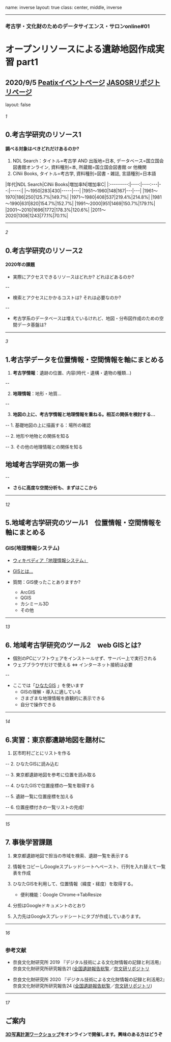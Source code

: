 name: inverse
layout: true
class: center, middle, inverse

---
### 考古学・文化財のためのデータサイエンス・サロンonline#01 
# オープンリソースによる遺跡地図作成実習 part1
2020/9/5
[Peatixイベントページ](https://peatix.com/event/1608341/view)
[JASOSRリポジトリページ](https://kotdijian.github.io/JASOSR/)
---
layout: false
###### 1
## 0.考古学研究のリソース1

#### 調べる対象はべきどれだけあるのか?
1. NDL Search：タイトル=考古学 AND 出版地=日本, データベース=国立国会図書館オンライン, 資料種別=本, 所蔵館=国立国会図書館 or 他機関  
2. CiNii Books, タイトル=考古学, 資料種別=図書・雑誌, 言語種別=日本語  

|年代|NDL Search|CiNii Books|増加率N|増加率C|
|:---------:|----:|----:---|--:|-----:|
|～1950|283|430|-----|---|
|1951～1960|148|167|---|---|
|1961～1970|186|250|125.7%|149.7%|
|1971～1980|408|537|219.4%|214.8%|
|1981～1990|631|820|154.7%|152.7%|
|1991～2000|951|1469|150.7%|179.1%|
|2001～2010|1696|1772|178.3%|120.6%|
|2011～2020|1308|1243|77.1%|70.1%|

---
###### 2
## 0.考古学研究のリソース2

#### 2020年の課題

* 実際にアクセスできるリソースはどれか? どれほどあるのか?  

--

* 検索とアクセスにかかるコストは? それは必要なのか?　　

--

* 考古学系のデータベースは増えているけれど、地図・分布図作成のための空間データ基盤は?

---
###### 3
## 1.考古学データを位置情報・空間情報を軸にまとめる
1. **考古学情報**：遺跡の位置、内容(時代・遺構・遺物の種類...)  

--

2. **地理情報**：地形・地質...  

--

3. **地図の上に、考古学情報と地理情報を重ねる。相互の関係を検討する...**  


--
    1. 基礎地図の上に描画する：場所の確認  
    
--
    2. 地形や地物との関係を知る  
    
--
    3. その他の地理情報との関係を知る  
    

## 地域考古学研究の第一歩  
--
* **さらに高度な空間分析も、まずはここから**

---
###### 12
## 5.地域考古学研究のツール1　位置情報・空間情報を軸にまとめる
### GIS(地理情報システム)
* [ウィキペディア「地理情報システム」](https://ja.wikipedia.org/wiki/%E5%9C%B0%E7%90%86%E6%83%85%E5%A0%B1%E3%82%B7%E3%82%B9%E3%83%86%E3%83%A0)  

* [GISとは…](https://www.gsi.go.jp/GIS/whatisgis.html)  

* 質問：GIS使ったことありますか?  
    * ArcGIS  
    * QGIS  
    * カシミール3D  
    * その他  

---
###### 13
## 6. 地域考古学研究のツール2　web GISとは?
* 個別のPCにソフトウェアをインストールせず、サーバー上で実行される  
* ウェブブラウザだけで使える ⇔ インターネット接続は必要  

--

* ここでは「[ひなたGIS](https://hgis.pref.miyazaki.lg.jp/hinata/) 」を使います
    * GISの理解・導入に適している  
    * さまざまな地理情報を直観的に表示できる  
    * 自分で操作できる  

---
###### 14
## 6.実習：東京都遺跡地図を題材に
1. 区市町村ごとにリストを作る  


--
2. ひなたGISに読み込む  


--
3. 東京都遺跡地図を参考に位置を読み取る  


--
4. ひなたGISで位置座標の一覧を取得する  


--
5. 遺跡一覧に位置座標を加える  


--
6. 位置座標付きの一覧リストの完成!


---
###### 15
## 7. 事後学習課題

1. 東京都遺跡地図で担当の市域を検索、遺跡一覧を表示する  

2. 情報をコピーしGoogleスプレッドシートへペースト、行列を入れ替えて一覧表を作成  

3. ひなたGISを利用して、位置情報（緯度・経度）を取得する。  
    * 便利機能：Google Chrome→TabResize  

4. 分担はGoogleドキュメントのとおり  

5. 入力先はGoogleスプレッドシートにタブが作成していあります。  

---
###### 16
### 参考文献
* 奈良文化財研究所 2019 『デジタル技術による文化財情報の記録と利活用』奈良文化財研究所研究報告21 ([全国遺跡報告総覧](https://sitereports.nabunken.go.jp/ja/33189)／[奈文研リポジトリ](https://repository.nabunken.go.jp/dspace/handle/11177/6882)  

* 奈良文化財研究所 2020 『デジタル技術による文化財情報の記録と利活用2』奈良文化財研究所研究報告24 ([全国遺跡報告総覧](https://sitereports.nabunken.go.jp/ja/69974)／[奈文研リポジトリ](https://repository.nabunken.go.jp/dspace/handle/11177/6950))  

---
###### 17
## ご案内

**[3D写真計測ワークショップ](https://kotdijian.github.io/arch3dphotogrammetry/)をオンラインで開催します。興味のある方はどうぞ**

